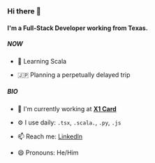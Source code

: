 ### Hi there 👋

#### I'm a Full-Stack Developer working from Texas.

##### NOW
- 🧠 Learning Scala

- 🇯🇵 Planning a perpetually delayed trip

##### BIO

- 🏢 I'm currently working at [**X1 Card**](https://x1.co/)

- ⚙️ I use daily: `.tsx`, `.scala.`, `.py`, `.js`

- 📫 Reach me: [LinkedIn](https://www.linkedin.com/in/szhangdev/)

- 😄 Pronouns: He/Him
